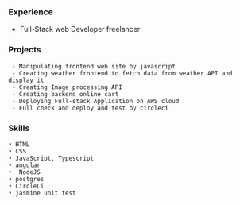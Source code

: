 ### Experience

 - Full-Stack web Developer
        freelancer
        
### Projects
 
     - Manipulating frontend web site by javascript 
     - Creating weather frontend to fetch data from weather API and display it 
     - Creating Image processing API 
     - Creating backend online cart 
     - Deploying Full-stack Application on AWS cloud 
     - Full check and deploy and test by circleci 
     
### Skills

    • HTML
    • CSS
    • JavaScript, Typescript
    • angular
    •  NodeJS
    • postgres
    • CircleCi
    • jasmine unit test

